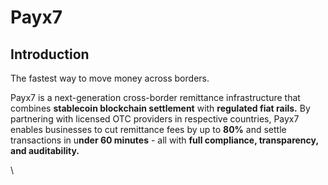 # Payx7

## Introduction

The fastest way to move money across borders.

Payx7 is a next-generation cross-border remittance infrastructure that combines **stablecoin blockchain settlement** with **regulated fiat rails.** By partnering with licensed OTC providers in respective countries, Payx7 enables businesses to cut remittance fees by up to **80%** and settle transactions in u**nder 60 minutes** - all with **full compliance, transparency, and auditability.**

\
